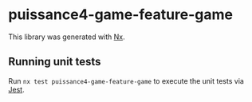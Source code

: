 # puissance4-game-feature-game

This library was generated with [Nx](https://nx.dev).

## Running unit tests

Run `nx test puissance4-game-feature-game` to execute the unit tests via [Jest](https://jestjs.io).
